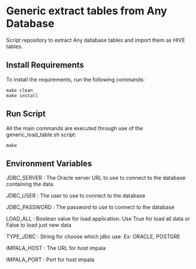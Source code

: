 #  Generic extract tables from Any Database
Script repository to extract Any database tables and import them as HIVE tables.

## Install Requirements
To install the requirements, run the following commands:

    make clean
    make install

## Run Script
All the main commands are executed through use of the generic_load_table.sh script:

    make

## Environment Variables

JDBC_SERVER : The Oracle server URL to use to connect to the database containing the data

JDBC_USER : The user to use to connect to the database

JDBC_PASSWORD : The password to use to connect to the database

LOAD_ALL : Boolean value for load application. Use True for load all data or False to load just new data

TYPE_JDBC : String for choose which jdbc use. Ex: ORACLE, POSTGRE

IMPALA_HOST : The URL for host impala

IMPALA_PORT : Port for host impala

